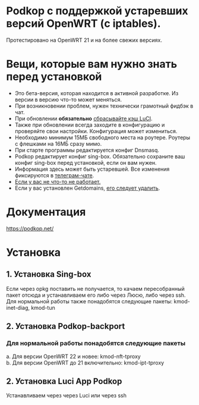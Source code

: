 # Podkop с поддержкой устаревших версий OpenWRT (с iptables).
Протестировано на OpenWRT 21 и на более свежих версиях.

# Вещи, которые вам нужно знать перед установкой

- Это бета-версия, которая находится в активной разработке. Из версии в версию что-то может меняться.
- При возникновении проблем, нужен технически грамотный фидбэк в чат.
- При обновлении **обязательно** [сбрасывайте кэш LuCI](https://podkop.net/docs/clear-browser-cache/).
- Также при обновлении всегда заходите в конфигурацию и проверяйте свои настройки. Конфигурация может измениться.
- Необходимо минимум 15МБ свободного места на роутере. Роутеры с флешками на 16МБ сразу мимо.
- При старте программы редактируется конфиг Dnsmasq.
- Podkop редактирует конфиг sing-box. Обязательно сохраните ваш конфиг sing-box перед установкой, если он вам нужен.
- Информация здесь может быть устаревшей. Все изменения фиксируются в [телеграм-чате](https://t.me/itdogchat/81758/420321).
- [Если у вас не что-то не работает.](https://podkop.net/docs/diagnostics/)
- Если у вас установлен Getdomains, [его следует удалить](https://github.com/itdoginfo/domain-routing-openwrt?tab=readme-ov-file#%D1%81%D0%BA%D1%80%D0%B8%D0%BF%D1%82-%D0%B4%D0%BB%D1%8F-%D1%83%D0%B4%D0%B0%D0%BB%D0%B5%D0%BD%D0%B8%D1%8F).

# Документация
https://podkop.net/

# Установка
## 1. Установка Sing-box
Если через opkg поставить не получается, то качаем пересобранный пакет отсюда и устанавливаем его либо через Люсю, либо через ssh.
Для нормальной работы также понадобятся следующие пакеты: kmod-inet-diag, kmod-tun

## 2. Установка Podkop-backport
### Для нормальной работы понадобятся следующие пакеты
a. Для версии OpenWRT 22 и новее: kmod-nft-tproxy\
b. Для версии OpenWRT до 21 включительно: kmod-ipt-tproxy

## 2. Установка Luci App Podkop
Устанавливаем через через Luci или через ssh